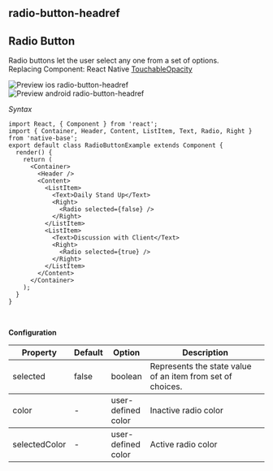 ## radio-button-headref
## Radio Button

Radio buttons let the user select any one from a set of options.<br />
Replacing Component: React Native [TouchableOpacity](http://facebook.github.io/react-native/docs/touchableopacity.html)


![Preview ios radio-button-headref](https://github.com/GeekyAnts/NativeBase-KitchenSink/raw/v2.5.2/screenshots/ios/radio.png)
![Preview android radio-button-headref](https://github.com/GeekyAnts/NativeBase-KitchenSink/raw/v2.5.2/screenshots/android/radio.png)

*Syntax*

<pre class="line-numbers"><code class="language-jsx">import React, { Component } from 'react';
import { Container, Header, Content, ListItem, Text, Radio, Right } from 'native-base';
export default class RadioButtonExample extends Component {
  render() {
    return (
      &lt;Container>
        &lt;Header />
        &lt;Content>
          &lt;ListItem>
            &lt;Text>Daily Stand Up&lt;/Text>
            &lt;Right>
              &lt;Radio selected={false} />
            &lt;/Right>
          &lt;/ListItem>
          &lt;ListItem>
            &lt;Text>Discussion with Client&lt;/Text>
            &lt;Right>
              &lt;Radio selected={true} />
            &lt;/Right>
          &lt;/ListItem>
        &lt;/Content>
      &lt;/Container>
    );
  }
}</code></pre><br />


**Configuration**

<table class = "table table-bordered">
        <thead>
            <tr>
                <th>Property</th>
                <th>Default</th>
                <th>Option</th>
                <th width="50%">Description</th>
            </tr>
        </thead>
        <tbody>
            <tr>
                <td>selected</td>
                <td>false</td>
                <td>boolean</td>
                <td>Represents the state value of an item from set of choices.</td>
            </tr>
        </tbody>
        <tbody>
            <tr>
                <td>color</td>
                <td>-</td>
                <td>user-defined color</td>
                <td>Inactive radio color</td>
            </tr>
        </tbody>
        <tbody>
            <tr>
                <td>selectedColor</td>
                <td>-</td>
                <td>user-defined color</td>
                <td>Active radio color</td>
            </tr>
        </tbody>
    </table><br />
